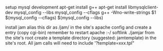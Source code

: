 setup mysql development
	apt-get install g++
	apt-get install libmysqlclient-dev
	mysql_config --libs
	mysql_config --cflags
	g++ -Wno-write-strings $1 $(mysql_config --cflags) $(mysql_config --libs)

install jam
	alias this dir as /jam/ in the site's apache config and create a <directory></directory> entry (copy cgi-bin)
	remember to restart apache :-/
	softlink ./jamjar from the site's root
	create a template directory (suggested: jamtemplate) in the site's root. All jam calls will need to include '?template=xxx.tpl"

